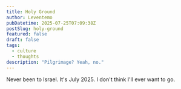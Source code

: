 ```yaml
---
title: Holy Ground
author: Leventemo
pubDatetime: 2025-07-25T07:09:38Z
postSlug: holy-ground
featured: false
draft: false
tags:
  - culture
  - thoughts
description: "Pilgrimage? Yeah, no."
---
```


Never been to Israel. It's July 2025. I don't think I'll ever want to go.
